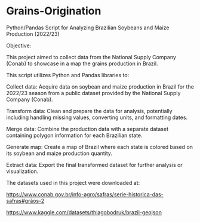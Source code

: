 # Grains-Origination

Python/Pandas Script for Analyzing Brazilian Soybeans and Maize Production (2022/23) 

Objective:

This project aimed to collect data from the National Supply Company (Conab) to showcase in a map the grains production in Brazil.

This script utilizes Python and Pandas libraries to:

Collect data: Acquire data on soybean and maize production in Brazil for the 2022/23 season from a public dataset provided by the National Supply Company (Conab).

Transform data: Clean and prepare the data for analysis, potentially including handling missing values, converting units, and formatting dates.

Merge data: Combine the production data with a separate dataset containing polygon information for each Brazilian state.

Generate map: Create a map of Brazil where each state is colored based on its soybean and maize production quantity.

Extract data: Export the final transformed dataset for further analysis or visualization.

The datasets used in this project were downloaded at:

https://www.conab.gov.br/info-agro/safras/serie-historica-das-safras#grãos-2

https://www.kaggle.com/datasets/thiagobodruk/brazil-geojson

